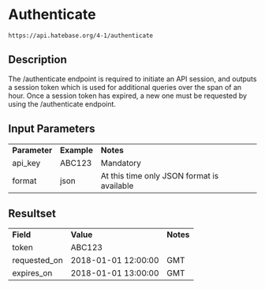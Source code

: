 # Authenticate

~~~
https://api.hatebase.org/4-1/authenticate
~~~

## Description

The /authenticate endpoint is required to initiate an API session, and outputs a session token which is used for additional queries over the span of an hour. Once a session token has expired, a new one must be requested by using the /authenticate endpoint.

## Input Parameters

<table>
  <tr>
    <td><b>Parameter</b></td>
    <td><b>Example</b></td>
    <td><b><b>Notes</b></b></td>
  </tr>
  <tr>
    <td>api_key</td>
    <td>ABC123</td>
    <td>Mandatory</td>
  </tr>
  <tr>
    <td>format</td>
    <td>json</td>
    <td>At this time only JSON format is available</td>
  </tr>
</table>

## Resultset

<table>
  <tr>
    <td><b>Field</b></td>
    <td><b>Value</b></td>
    <td><b><b>Notes</b></b></td>
  </tr>
  <tr>
    <td>token</td>
    <td>ABC123</td>
    <td></td>
  </tr>
  <tr>
    <td>requested_on</td>
    <td>2018-01-01 12:00:00</td>
    <td>GMT</td>
  </tr>
  <tr>
    <td>expires_on</td>
    <td>2018-01-01 13:00:00</td>
    <td>GMT</td>
  </tr>
</table>
